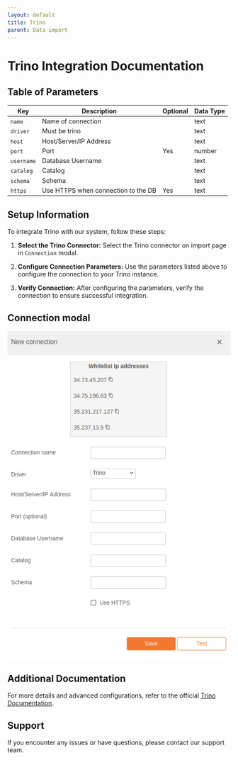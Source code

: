 ```yaml
---
layout: default
title: Trino
parent: Data import
---
```


# Trino Integration Documentation

## Table of Parameters

| Key        | Description                         | Optional | Data Type |
|------------|-------------------------------------|----------|-----------|
| `name`     | Name of connection                  |          | text      |
| `driver`   | Must be trino                       |          | text      |
| `host`     | Host/Server/IP Address              |          | text      |
| `port`     | Port                                | Yes      | number    |
| `username` | Database Username                   |          | text      |
| `catalog`  | Catalog                             |          | text      |
| `schema`   | Schema                              |          | text      |
| `https`    | Use HTTPS when connection to the DB | Yes      | text      |

## Setup Information

To integrate Trino with our system, follow these steps:

1. **Select the Trino Connector:** Select the Trino connector on import page in `Connection`
   modal.

2. **Configure Connection Parameters:** Use the parameters listed above to configure the connection
   to your Trino instance.

3. **Verify Connection:** After configuring the parameters, verify the connection to ensure
   successful integration.

## Connection modal

![Trino Integration](../../../images/integration/trino-integration.png)

## Additional Documentation

For more details and advanced configurations, refer to the
official [Trino Documentation](https://trino.io/docs/current/).

## Support

If you encounter any issues or have questions, please contact our support team.